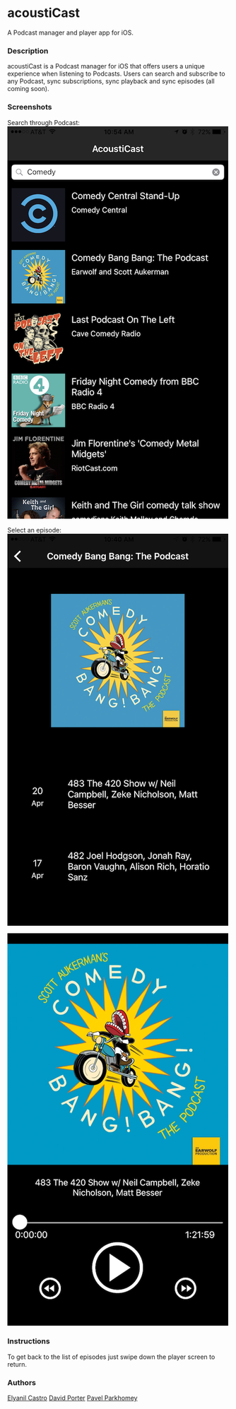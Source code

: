 # acoustiCast
A Podcast manager and player app for iOS.

### Description
acoustiCast is a Podcast manager for iOS that offers users a unique experience when listening to Podcasts.  Users can search and subscribe to any Podcast, sync subscriptions, sync playback and sync episodes (all coming soon).

### Screenshots
Search through Podcast:
![Search Podcast](	AcoustiCastr/AcoustiCastr/readmeAssets/search.PNG)

Select an episode:
![Select an episode](	AcoustiCastr/AcoustiCastr/readmeAssets/episode.PNG)

![Player](	AcoustiCastr/AcoustiCastr/readmeAssets/player.PNG)

### Instructions
To get back to the list of episodes just swipe down the player screen to return.
### Authors
[Elyanil Castro](https://github.com/yanil3500)
[David Porter](https://github.com/thegrimheep)
[Pavel Parkhomey](https://github.com/pavelpark)
